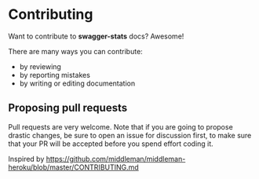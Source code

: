 # Contributing 

Want to contribute to **swagger-stats** docs? Awesome!


There are many ways you can contribute:

* by reviewing 
* by reporting mistakes
* by writing or editing documentation

## Proposing pull requests

Pull requests are very welcome. Note that if you are going to propose drastic changes, be sure to open an issue for discussion first, to make sure that your PR will be accepted before you spend effort coding it.


Inspired by https://github.com/middleman/middleman-heroku/blob/master/CONTRIBUTING.md
